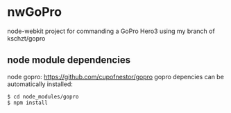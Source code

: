 nwGoPro
=======

node-webkit project for commanding a GoPro Hero3 using my branch of kschzt/gopro

## node module dependencies
node gopro: https://github.com/cupofnestor/gopro
gopro depencies can be automatically installed:
 
	$ cd node_modules/gopro
    $ npm install
